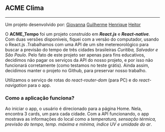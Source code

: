 ## ACME Clima

***
Um projeto desenvolvido por:
[Giovanna](https://github.com/GiPaiva)
[Guilherme](https://github.com/GuiLeoni)
[Henrique](https://github.com/Henrique-Botelho)
[Heitor](https://github.com/heitorsclaudino)

O **ACME_Tempo** foi um projeto construído em **_React.js_** e **_React-native_**. Com duas versões disponíveis, fiquei com a versão do computador, usando o React.js .Trabalhamos com uma API de um site metereorológico para buscar a previsão do tempo de três cidades brasileiras *Curitiba, Salvador e São Paulo*.
Pelo fato de este projeto ser apenas para fins educativos, decidimos não pagar os serviços da API do nosso projeto, e por isso não funcionará corretamente (como testamos no teste grátis). 
Ainda assim, decidimos manter o projeto no Github, para preservar nosso trabalho.

Utilizamos o serviço de rotas do *react-router-dom* (para PC) e do *react-navigation* para o app. 

### Como a aplicação funciona?
Ao iniciar o app, o usuário é direcionado para a página Home. Nela, encontra 3 cards, um para cada cidade. Com a API funcionando, o app mostrava as informações do local como a *temperatura, sensação térmica, previsão do tempo, temp. máxima e mínima, índice UV e umidade do ar*.